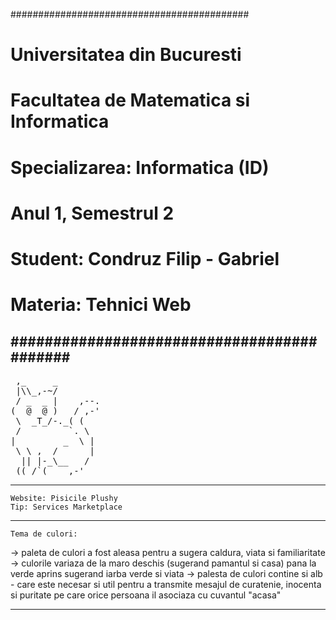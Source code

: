 ###########################################
#      Universitatea din Bucuresti 	  #
# Facultatea de Matematica si Informatica #
#    Specializarea: Informatica (ID) 	  #
#          Anul 1, Semestrul 2		  #
#    Student: Condruz Filip - Gabriel	  #
# 	  Materia: Tehnici Web 		  #
###########################################
------------------------------------------------------------------------------------------
<pre>
 ,_     _
 |\\_,-~/
 / _  _ |    ,--.
(  @  @ )   / ,-'
 \  _T_/-._( (
 /         `. \
|         _  \ |
 \ \ ,  /      |
  || |-_\__   /
 ((_/`(____,-'	
</pre>
------------------------------------------------------------------------------------------
	Website: Pisicile Plushy
	Tip: Services Marketplace

------------------------------------------------------------------------------------------
	Tema de culori:
-> paleta de culori a fost aleasa pentru a sugera caldura, viata si familiaritate
-> culorile variaza de la maro deschis (sugerand pamantul si casa) pana la verde aprins
 sugerand iarba verde si viata
-> palesta de culori contine si alb - care este necesar si util pentru a transmite 
 mesajul de curatenie, inocenta si puritate pe care orice persoana il asociaza cu cuvantul 
 "acasa"
 
------------------------------------------------------------------------------------------

 
 
